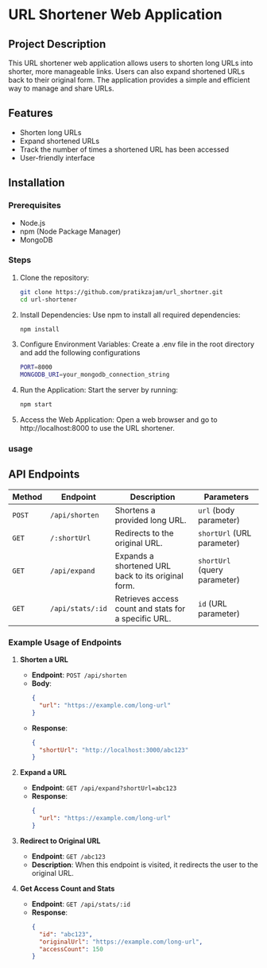 # URL Shortener Web Application

## Project Description

This URL shortener web application allows users to shorten long URLs into shorter, more manageable links. Users can also expand shortened URLs back to their original form. The application provides a simple and efficient way to manage and share URLs.

## Features

- Shorten long URLs
- Expand shortened URLs
- Track the number of times a shortened URL has been accessed
- User-friendly interface

## Installation

### Prerequisites

- Node.js
- npm (Node Package Manager)
- MongoDB

### Steps

1. Clone the repository:
   ```sh
   git clone https://github.com/pratikzajam/url_shortner.git
   cd url-shortener
   ```

2. Install Dependencies: Use npm to install all required dependencies:
   ```sh
   npm install
   ```

3. Configure Environment Variables: Create a .env file in the root directory and add 
   the following configurations     
   ```sh
   PORT=8000
   MONGODB_URI=your_mongodb_connection_string
   ```
4. Run the Application: Start the server by running:  
   ```sh
   npm start
   ```
   
5. Access the Web Application: Open a web browser and go to http://localhost:8000 to use the
   URL shortener.

 ### usage

 ## API Endpoints

| Method | Endpoint           | Description                          | Parameters                  |
|--------|---------------------|--------------------------------------|-----------------------------|
| `POST` | `/api/shorten`     | Shortens a provided long URL.        | `url` (body parameter)      |
| `GET`  | `/:shortUrl`       | Redirects to the original URL.       | `shortUrl` (URL parameter)  |
| `GET`  | `/api/expand`      | Expands a shortened URL back to its original form. | `shortUrl` (query parameter) |
| `GET`  | `/api/stats/:id`   | Retrieves access count and stats for a specific URL. | `id` (URL parameter)        |

### Example Usage of Endpoints

1. **Shorten a URL**
   - **Endpoint**: `POST /api/shorten`
   - **Body**: 
     ```json
     {
       "url": "https://example.com/long-url"
     }
     ```
   - **Response**: 
     ```json
     {
       "shortUrl": "http://localhost:3000/abc123"
     }
     ```

2. **Expand a URL**
   - **Endpoint**: `GET /api/expand?shortUrl=abc123`
   - **Response**: 
     ```json
     {
       "url": "https://example.com/long-url"
     }
     ```

3. **Redirect to Original URL**
   - **Endpoint**: `GET /abc123`
   - **Description**: When this endpoint is visited, it redirects the user to the original URL.

4. **Get Access Count and Stats**
   - **Endpoint**: `GET /api/stats/:id`
   - **Response**: 
     ```json
     {
       "id": "abc123",
       "originalUrl": "https://example.com/long-url",
       "accessCount": 150
     }
     ```








